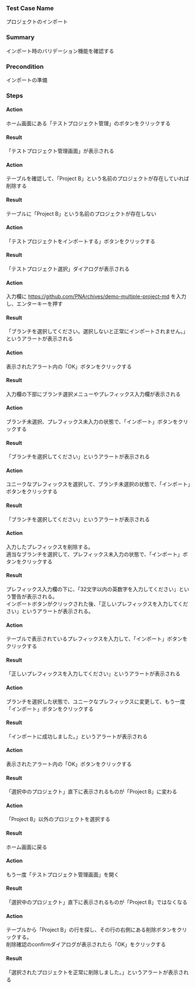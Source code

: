 ### Test Case Name
プロジェクトのインポート

### Summary
インポート時のバリデーション機能を確認する

### Precondition
インポートの準備

### Steps

#### Action
ホーム画面にある「テストプロジェクト管理」のボタンをクリックする
#### Result
「テストプロジェクト管理画面」が表示される

#### Action
テーブルを確認して、「Project B」という名前のプロジェクトが存在していれば削除する
#### Result
テーブルに「Project B」という名前のプロジェクトが存在しない

#### Action
「テストプロジェクトをインポートする」ボタンをクリックする
#### Result
「テストプロジェクト選択」ダイアログが表示される

#### Action
入力欄に https://github.com/PNArchives/demo-multiple-project-md を入力し、エンターキーを押す
#### Result
「ブランチを選択してください。選択しないと正常にインポートされません。」というアラートが表示される

#### Action
表示されたアラート内の「OK」ボタンをクリックする
#### Result
入力欄の下部にブランチ選択メニューやプレフィックス入力欄が表示される

#### Action
ブランチ未選択、プレフィックス未入力の状態で、「インポート」ボタンをクリックする
#### Result
「ブランチを選択してください」というアラートが表示される

#### Action
ユニークなプレフィックスを選択して、ブランチ未選択の状態で、「インポート」ボタンをクリックする
#### Result
「ブランチを選択してください」というアラートが表示される

#### Action
入力したプレフィックスを削除する。  
適当なブランチを選択して、プレフィックス未入力の状態で、「インポート」ボタンをクリックする
#### Result
プレフィックス入力欄の下に、「32文字以内の英数字を入力してください」という警告が表示される。  
インポートボタンがクリックされた後、「正しいプレフィックスを入力してください」というアラートが表示される。

#### Action
テーブルで表示されているプレフィックスを入力して、「インポート」ボタンをクリックする
#### Result
「正しいプレフィックスを入力してください」というアラートが表示される

#### Action
ブランチを選択した状態で、ユニークなプレフィックスに変更して、もう一度「インポート」ボタンをクリックする
#### Result
「インポートに成功しました。」というアラートが表示される

#### Action
表示されたアラート内の「OK」ボタンをクリックする
#### Result
「選択中のプロジェクト」直下に表示されるものが「Project B」に変わる

#### Action
「Project B」以外のプロジェクトを選択する
#### Result
ホーム画面に戻る

#### Action
もう一度「テストプロジェクト管理画面」を開く
#### Result
「選択中のプロジェクト」直下に表示されるものが「Project B」ではなくなる

#### Action
テーブルから「Project B」の行を探し、その行の右側にある削除ボタンをクリックする。  
削除確認のconfirmダイアログが表示されたら「OK」をクリックする
#### Result
「選択されたプロジェクトを正常に削除しました。」というアラートが表示される
